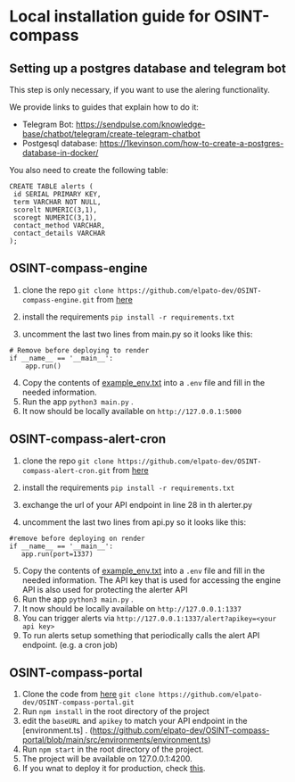 # Local installation guide for OSINT-compass

## Setting up a postgres database and telegram bot

This step is only necessary, if you want to use the alering functionality.

We provide links to guides that explain how to do it:

- Telegram Bot: https://sendpulse.com/knowledge-base/chatbot/telegram/create-telegram-chatbot
- Postgesql database: https://1kevinson.com/how-to-create-a-postgres-database-in-docker/
 
 You also need to create the following table:
 
 ```plaintext
 CREATE TABLE alerts (
  id SERIAL PRIMARY KEY,
  term VARCHAR NOT NULL,
  scorelt NUMERIC(3,1),
  scoregt NUMERIC(3,1),
  contact_method VARCHAR,
  contact_details VARCHAR
);
 ```

## OSINT-compass-engine

1. clone the repo `git clone https://github.com/elpato-dev/OSINT-compass-engine.git` from [here](https://github.com/elpato-dev/OSINT-compass-engine)

2. install the requirements `pip install -r requirements.txt`

3. uncomment the last two lines from main.py so it looks like this:
  ```plaintext
  # Remove before deploying to render
  if __name__ == '__main__':
      app.run()
  ```
4. Copy the contents of [example_env.txt](https://github.com/elpato-dev/OSINT-compass-engine/blob/main/example_env.txt) into a `.env` file and fill in the needed information.
5. Run the app `python3 main.py` .
6. It now should be locally available on `http://127.0.0.1:5000` 

## OSINT-compass-alert-cron

1. clone the repo `git clone https://github.com/elpato-dev/OSINT-compass-alert-cron.git` from [here](https://github.com/elpato-dev/OSINT-compass-alert-cron)

2. install the requirements `pip install -r requirements.txt`
3. exchange the url of your API endpoint in line 28 in th alerter.py

4. uncomment the last two lines from api.py so it looks like this:
  ```plaintext
 #remove before deploying on render
 if __name__ == '__main__':
     app.run(port=1337)
  ```
5. Copy the contents of [example_env.txt](https://github.com/elpato-dev/OSINT-compass-engine/blob/main/example_env.txt) into a `.env` file and fill in the needed information. The API key that is used for accessing the engine API is also used for protecting the alerter API
6. Run the app `python3 main.py` .
7. It now should be locally available on `http://127.0.0.1:1337` 
8. You can trigger alerts via `http://127.0.0.1:1337/alert?apikey=<your api key>`
9. To run alerts setup something that periodically calls the alert API endpoint. (e.g. a cron job)


## OSINT-compass-portal

1. Clone the code from [here](https://github.com/elpato-dev/OSINT-compass-portal) `git clone https://github.com/elpato-dev/OSINT-compass-portal.git`
2. Run `npm install` in the root directory of the project
3. edit the `baseURL` and `apikey` to match your API endpoint in the [environment.ts] . (https://github.com/elpato-dev/OSINT-compass-portal/blob/main/src/environments/environment.ts)
4. Run `npm start` in the root directory of the project.
5. The project will be available on 127.0.0.1:4200.
6. If you wnat to deploy it for production, check [this](https://angular.io/guide/deployment).
